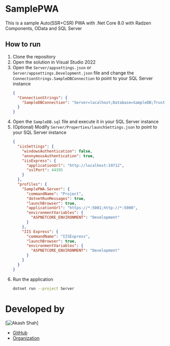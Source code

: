 # SamplePWA
This is a sample Auto(SSR+CSR) PWA with .Net Core 8.0 with Radzen Components, OData and SQL Server

## How to run
1. Clone the repository
2. Open the solution in Visual Studio 2022
3. Open the `Server/appsettings.json` or `Server/appsettings.Development.json` file and change the `ConnectionStrings.SampleDBConnection` to point to your SQL Server instance
	```json
	{
	  "ConnectionStrings": {
		"SampleDBConnection": "Server=localhost;Database=SampleDB;Trusted_Connection=True;"
	  }
	}
	```
4. Open the `SampleDB.sql` file and execute it in your SQL Server instance
5. (Optional) Modify `Server/Properties/launchSettings.json` to point to your SQL Server instance
	```json
	{
      "iisSettings": {
        "windowsAuthentication": false,
        "anonymousAuthentication": true,
        "iisExpress": {
          "applicationUrl": "http://localhost:19712",
          "sslPort": 44395
        }
      },
      "profiles": {
        "SamplePWA.Server": {
          "commandName": "Project",
          "dotnetRunMessages": true,
          "launchBrowser": true,
          "applicationUrl": "https://*:5001;http://*:5000",
          "environmentVariables": {
            "ASPNETCORE_ENVIRONMENT": "Development"
          }
        },
        "IIS Express": {
          "commandName": "IISExpress",
          "launchBrowser": true,
          "environmentVariables": {
            "ASPNETCORE_ENVIRONMENT": "Development"
          }
        }
      }
    }
	```
6. Run the application
    ```bash
    dotnet run --project Server
	```

# Developed by
[![Akash Shah](https://buymeacoffee.com/aksbju)]
- [GitHub](https://www.github.com/itsalfredakku)
- [Organization](https://www.github.com/devstroop)
